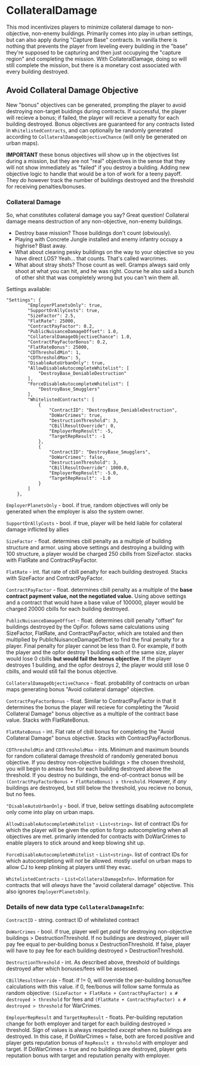 # CollateralDamage

This mod incentivizes players to minimize collateral damage to non-objective, non-enemy buildings. Primarily comes into play in urban settings, but can also apply during "Capture Base" contracts. In vanilla there is nothing that prevents the player from leveling every building in the "base" they're supposed to be capturing and then just occupying the "capture region" and completing the mission. With CollateralDamage, doing so will still complete the mission, but there is a monetary cost associated with every building destroyed.

## Avoid Collateral Damage Objective

New "bonus" objectives can be generated, prompting the player to avoid destroying non-target buidings during contracts. If successful, the player will recieve a bonus; if failed, the player will recieve a penalty for each building destroyed. Bonus objectives are guaranteed for any contracts listed in `WhitelistedContracts`, and can optionally be randomly generated according to `CollateralDamageObjectiveChance` (will only be generated on urban maps).

**IMPORTANT** these bonus objectives will show up in the objectives list during a mission, but they are not "real" objectives in the sense that they will not show immediately as "failed" if you destroy a building. Adding new objective logic to handle that would be a ton of work for a teeny payoff. They <i>do</i> however track the number of buildings destroyed and the threshold for receiving penalties/bonuses.

### Collateral Damage

So, what constitutes collateral damage you say? Great question! Collateral damage means destruction of any non-objective, non-enemy buildings.
- Destroy base mission? Those buildings don't count (obviously).
- Playing with Concrete Jungle installed and enemy infantry occupy a highrise? Blast away.
- What about clearing pesky buildings on the way to your objective so you have direct LOS? Yeah... that counts. That's called warcrimes.
- What about stray shots? Those count as well. Gramps always said only shoot at what you can hit, and he was right. Course he also said a bunch of other shit that was completely wrong but you can't win them all.

Settings available:
```
"Settings": {
		"EmployerPlanetsOnly": true,
		"SupportOrAllyCosts": true,
		"SizeFactor": 2.5,
		"FlatRate": 25000,
		"ContractPayFactor": 0.2,
		"PublicNuisanceDamageOffset": 1.0,
		"CollateralDamageObjectiveChance": 1.0,
		"ContractPayFactorBonus": 0.2,
		"FlatRateBonus": 25000,
		"CDThresholdMin": 1,
		"CDThresholdMax": 5,
		"DisableAutoUrbanOnly": true,
		"AllowDisableAutocompleteWhitelist": [
			"DestroyBase_DeniableDestruction"
		],
		"ForceDisableAutocompleteWhitelist": [
			"DestroyBase_Smugglers"
		],
		"WhitelistedContracts": [
			{
				"ContractID": "DestroyBase_DeniableDestruction",
				"DoWarCrimes": true,
				"DestructionThreshold": 3,
				"CBillResultOverride": 0,
				"EmployerRepResult": -5,
				"TargetRepResult": -1
			},
			{
				"ContractID": "DestroyBase_Smugglers",
				"DoWarCrimes": false,
				"DestructionThreshold": 3,
				"CBillResultOverride": 1000.0,
				"EmployerRepResult": -5.0,
				"TargetRepResult": -1.0
			}
		]
	},
```

`EmployerPlanetsOnly` - bool. if true, random objectives will only be generated when the employer is also the system owner.

`SupportOrAllyCosts` - bool. if true, player will be held liable for collateral damage inflicted by allies

`SizeFactor` - float. determines cbill penalty as a multiple of building structure and armor. using above settings and destroying a building with 100 structure, a player would be charged 250 cbills from SizeFactor. stacks with FlatRate and ContractPayFactor.

`FlatRate` - int. flat rate of cbill penalty for each building destroyed. Stacks with SizeFactor and ContractPayFactor.

`ContractPayFactor` - float. determines cbill penalty as a multiple of the **base contract payment value, not the negotiated value.** Using above settings and a contract that would have a base value of 100000, player would be charged 20000 cbills for each building destroyed.

`PublicNuisanceDamageOffset` - float. determines cbill penalty "offset" for buildings destroyed by the OpFor. follows same calculations using SizeFactor, FlatRate, and ContractPayFactor, which are totaled and then multiplied by PublicNuisanceDamageOffset to find the final penalty for a player. Final penalty for player cannot be less than 0. For example, if both the player and the opfor destroy 1 building each of the same size, player would lose 0 cbills **but would fail the bonus objective**. If the player destroyes 1 building, and the opfor destroys 2, the player would still lose 0 cbills, and would still fail the bonus objective.

`CollateralDamageObjectiveChance` - float. probability of contracts on urban maps generating bonus "Avoid collateral damage" objective.

`ContractPayFactorBonus` - float. Similar to ContractPayFactor in that it determines the bonus the player will recieve for completing the "Avoid Collateral Damage" bonus objective as a multiple of the contract base value. Stacks with FlatRateBonus.

`FlatRateBonus` - int. Flat rate of cbill bonus for completing the "Avoid Collateral Damage" bonus objective. Stacks with ContractPayFactorBonus.

`CDThresholdMin` and `CDThresholdMax` - ints. Minimum and maximum bounds for random collateral damage threshold of randomly generated bonus objective. If you destroy non-objective buildings > the chosen threshold, you will begin to amass fees for each building destroyed above the threshold. If you destroy no buildings, the end-of-contract bonus will be `(ContractPayFactorBonus + FlatRateBonus) x threshold`. However, if <i>any</i> buildings are destroyed, but still below the threshold, you recieve no bonus, but no fees.

`"DisableAutoUrbanOnly` - bool. if true, below settings disabling autocomplete only come into play on urban maps.

`AllowDisableAutocompleteWhitelist` - `List<string>`. list of contract IDs for which the player will be given the option to forgo autocompleting when all objectives are met. primarily intended for contracts with DoWarCrimes to enable players to stick around and keep blowing shit up.

`ForceDisableAutocompleteWhitelist` - `List<string>`. list of contract IDs for which autocompletiong will <i>not</i> be allowed. mostly useful on urban maps to allow CJ to keep plinking at players until they evac.

`WhitelistedContracts` - `List<CollateralDamageInfo>`. Information for contracts that will <i>always</i> have the "avoid collateral damage" objective. This also ignores `EmployerPlanetsOnly`. 
	
### Details of new data type `CollateralDamageInfo`:
	
`ContractID` - string. contract ID of whitelisted contract
	
`DoWarCrimes` - bool. if true, player well get <i>paid</i> for destroying non-objective buildings > DestructionThreshold. If no buildings are destroyed, player will pay fee equal to per-building bonus x DestructionThreshold. If false, player will have to pay fee for each building destroyed > DestructionThreshold.

`DestructionThreshold` - int. As described above, threshold of buildings destroyed after which bonuses/fees will be assessed.
	
`CBillResultOverride` - float. if != 0, will override the per-building bonus/fee calculations with this value. if 0, fee/bonus will follow same formula as random objective: `(SizeFactor + FlatRate + ContractPayFactor) x # destroyed > threshold` for fees and `(FlatRate + ContractPayFactor) x # destroyed > threshold` for WarCrimes.	

`EmployerRepResult` and `TargetRepResult` - floats. Per-building reputation change for both employer and target for each building destroyed > threshold. Sign of values is always respected <i>except</i> when no buildings are destroyed. In this case, if DoWarCrimes = false, both are forced positive and player gets reputation bonus of `RepResult x threshold` with employer and target. If DoWarCrimes = true and no buildings are destroyed, player gets reputation bonus with target and reputation penalty with employer.
